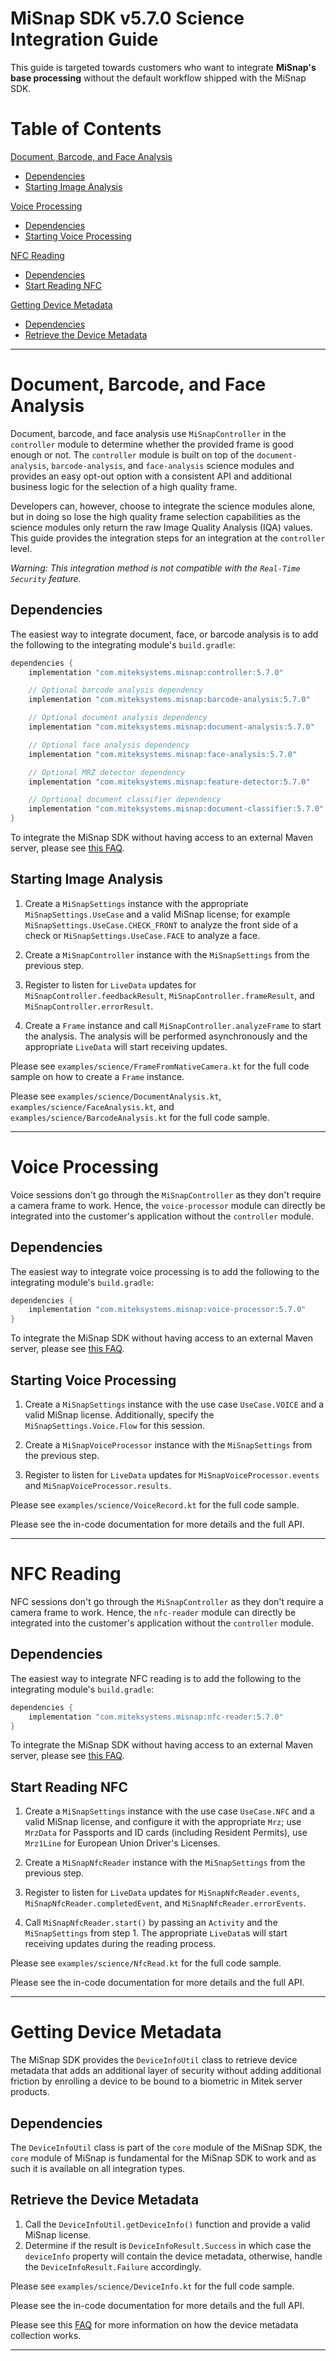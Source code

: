# MiSnap SDK v5.7.0 Science Integration Guide

This guide is targeted towards customers who want to integrate **MiSnap's base processing** without the default workflow shipped with the MiSnap SDK.

# Table of Contents
[Document, Barcode, and Face Analysis](#document-barcode-and-face-analysis)
* [Dependencies](#dependencies)
* [Starting Image Analysis](#starting-image-analysis)

[Voice Processing](#voice-processing)
* [Dependencies](#dependencies-1)
* [Starting Voice Processing](#starting-voice-processing)

[NFC Reading](#nfc-reading)
* [Dependencies](#dependencies-2)
* [Start Reading NFC](#start-reading-nfc)

[Getting Device Metadata](#getting-device-metadata)
* [Dependencies](#dependencies-3)
* [Retrieve the Device Metadata](#retrieve-the-device-metadata)
- - - - 

# Document, Barcode, and Face Analysis

Document, barcode, and face analysis use `MiSnapController` in the `controller` module to determine whether the provided frame is good enough or not. The `controller` module is built on top of the `document-analysis`, `barcode-analysis`, and `face-analysis` science modules and provides an easy opt-out option with a consistent API and additional business logic for the selection of a high quality frame.

Developers can, however, choose to integrate the science modules alone, but in doing so lose the high quality frame selection capabilities as the science modules only return the raw Image Quality Analysis (IQA) values. This guide provides the integration steps for an integration at the `controller` level.

_Warning: This integration method is not compatible with the `Real-Time Security` feature._

## Dependencies 

The easiest way to integrate document, face, or barcode analysis is to add the following to the integrating module's `build.gradle`:
```groovy
dependencies {
    implementation "com.miteksystems.misnap:controller:5.7.0"

    // Optional barcode analysis dependency
    implementation "com.miteksystems.misnap:barcode-analysis:5.7.0"

    // Optional document analysis dependency
    implementation "com.miteksystems.misnap:document-analysis:5.7.0"

    // Optional face analysis dependency
    implementation "com.miteksystems.misnap:face-analysis:5.7.0"

    // Optional MRZ detector dependency
    implementation "com.miteksystems.misnap:feature-detector:5.7.0"

    // Oprtional document classifier dependency
    implementation "com.miteksystems.misnap:document-classifier:5.7.0"
}
```

To integrate the MiSnap SDK without having access to an external Maven server, please see [this FAQ](../README.md#how-to-integrate-the-misnap-sdk-without-having-access-to-a-remote-maven-repository).

## Starting Image Analysis

1. Create a `MiSnapSettings` instance with the appropriate `MiSnapSettings.UseCase` and a valid MiSnap license; for example `MiSnapSettings.UseCase.CHECK_FRONT` to analyze the front side of a check or `MiSnapSettings.UseCase.FACE` to analyze a face.

2. Create a `MiSnapController` instance with the `MiSnapSettings` from the previous step.

3. Register to listen for `LiveData` updates for `MiSnapController.feedbackResult`, `MiSnapController.frameResult`, and `MiSnapController.errorResult`.

4. Create a `Frame` instance and call `MiSnapController.analyzeFrame` to start the analysis. The analysis will be performed asynchronously and the appropriate `LiveData` will start receiving updates.

Please see `examples/science/FrameFromNativeCamera.kt` for the full code sample on how to create a `Frame` instance.

Please see `examples/science/DocumentAnalysis.kt`, `examples/science/FaceAnalysis.kt`, and `examples/science/BarcodeAnalysis.kt` for the full code sample.

- - - -

# Voice Processing

Voice sessions don't go through the `MiSnapController` as they don't require a camera frame to work. Hence, the `voice-processor` module can directly be integrated into the customer's application without the `controller` module.

## Dependencies

The easiest way to integrate voice processing is to add the following to the integrating module's `build.gradle`:
```groovy
dependencies {
    implementation "com.miteksystems.misnap:voice-processor:5.7.0"
}
```

To integrate the MiSnap SDK without having access to an external Maven server, please see [this FAQ](../README.md#how-to-integrate-the-misnap-sdk-without-having-access-to-a-remote-maven-repository).

## Starting Voice Processing

1. Create a `MiSnapSettings` instance with the use case `UseCase.VOICE` and a valid MiSnap license.  Additionally, specify the `MiSnapSettings.Voice.Flow` for this session.

2. Create a `MiSnapVoiceProcessor` instance with the `MiSnapSettings` from the previous step.

3. Register to listen for `LiveData` updates for `MiSnapVoiceProcessor.events` and `MiSnapVoiceProcessor.results`.

Please see `examples/science/VoiceRecord.kt` for the full code sample.

Please see the in-code documentation for more details and the full API.
- - - -

# NFC Reading

NFC sessions don't go through the `MiSnapController` as they don't require a camera frame to work. Hence, the `nfc-reader` module can directly be integrated into the customer's application without the `controller` module.

## Dependencies

The easiest way to integrate NFC reading is to add the following to the integrating module's `build.gradle`:
```groovy
dependencies {
    implementation "com.miteksystems.misnap:nfc-reader:5.7.0"
}
```

To integrate the MiSnap SDK without having access to an external Maven server, please see [this FAQ](../README.md#how-to-integrate-the-misnap-sdk-without-having-access-to-a-remote-maven-repository).

## Start Reading NFC

1. Create a `MiSnapSettings` instance with the use case `UseCase.NFC` and a valid MiSnap license, and configure it with the appropriate `Mrz`; use `MrzData` for Passports and ID cards (including Resident Permits), use `Mrz1Line` for European Union Driver's Licenses.

2. Create a `MiSnapNfcReader` instance with the `MiSnapSettings` from the previous step.

3. Register to listen for `LiveData` updates for `MiSnapNfcReader.events`, `MiSnapNfcReader.completedEvent`, and `MiSnapNfcReader.errorEvents`.

4. Call `MiSnapNfcReader.start()` by passing an `Activity` and the `MiSnapSettings` from step 1. The appropriate `LiveData`s will start receiving updates during the reading process. 


Please see `examples/science/NfcRead.kt` for the full code sample.

Please see the in-code documentation for more details and the full API.

- - - -

# Getting Device Metadata
The MiSnap SDK provides the `DeviceInfoUtil` class to retrieve device metadata that adds an additional layer of security without adding additional friction by enrolling a device to be bound to a biometric in Mitek server products.

## Dependencies
The `DeviceInfoUtil` class is part of the `core` module of the MiSnap SDK, the `core` module of MiSnap is fundamental for the MiSnap SDK to work and as such it is available on all integration types.

## Retrieve the Device Metadata

1. Call the `DeviceInfoUtil.getDeviceInfo()` function and provide a valid MiSnap license.
2. Determine if the result is `DeviceInfoResult.Success` in which case the `deviceInfo` property will contain the device metadata, otherwise, handle the `DeviceInfoResult.Failure` accordingly.

Please see `examples/science/DeviceInfo.kt` for the full code sample.

Please see the in-code documentation for more details and the full API.

Please see this [FAQ](../README.md#what-device-info-is-collected-when-using-deviceinfoutil) for more information on how the device metadata collection works.
- - - -